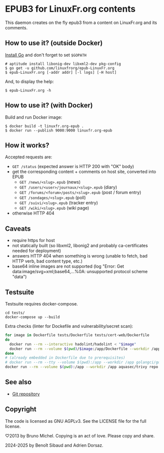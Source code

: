 EPUB3 for LinuxFr.org contents
==============================

This daemon creates on the fly epub3 from a content on LinuxFr.org and its
comments.


How to use it? (outside Docker)
--------------

[Install Go](http://golang.org/doc/install) and don't forget to set `$GOPATH`

    # aptitude install libonig-dev libxml2-dev pkg-config
    $ go get -u github.com/linuxfrorg/epub-LinuxFr.org
    $ epub-LinuxFr.org [-addr addr] [-l logs] [-H host]

And, to display the help:

    $ epub-LinuxFr.org -h

How to use it? (with Docker)
-------------------------------

Build and run Docker image:

    $ docker build -t linuxfr.org-epub .
    $ docker run --publish 9000:9000 linuxfr.org-epub

How it works?
-------------

Accepted requests are:
- `GET /status` (expected answer is HTTP 200 with "OK" body)
- get the corresponding content + comments on host site, converted into EPUB
  - `GET /news/<slug>.epub` (news)
  - `GET /users/<user>/journaux/<slug>.epub` (diary)
  - `GET /forums/<forum>/posts/<slug>.epub` (post / forum entry)
  - `GET /sondages/<slug>.epub` (poll)
  - `GET /suivi/<slug>.epub` (tracker entry)
  - `GET /wiki/<slug>.epub` (wiki page)
- otherwise HTTP 404

Caveats
-------

- require https for host
- not statically built (so libxml2, libonig2 and probably ca-certificates needed for deployment)
- answers HTTP 404 when something is wrong (unable to fetch, bad HTTP verb, bad content type, etc.)
- base64 inline images are not supported (log "Error: Get data:image/svg+xml;base64,...%0A: unsupported protocol scheme "data")

Testsuite
---------
Testsuite requires docker-compose.

```
cd tests/
docker-compose up --build
```

Extra checks (linter for Dockefile and vulnerability/secret scan):

```bash
for image in Dockerfile tests/Dockerfile tests/cert-web/Dockerfile
do
  docker run --rm --interactive hadolint/hadolint < "$image"
  docker run --rm --volume $(pwd)/$image:/app/Dockerfile --workdir /app replicated/dockerfilelint Dockerfile
done
# (already embedded in Dockerfile due to prerequisites)
# docker run --rm --tty --volume $(pwd):/app --workdir /app golangci/golangci-lint:v2.3.1 golangci-lint run -v
docker run --rm --volume $(pwd):/app --workdir /app aquasec/trivy repo --skip-files cert-web/private/web.key .
```

See also
--------

* [Git repository](https://github.com/linuxfrorg/epub-LinuxFr.org)


Copyright
---------

The code is licensed as GNU AGPLv3. See the LICENSE file for the full license.

♡2013 by Bruno Michel. Copying is an act of love. Please copy and share.

2024-2025 by Benoît Sibaud and Adrien Dorsaz.
